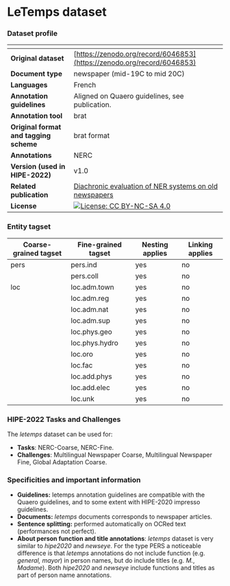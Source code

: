 # LeTemps dataset

### Dataset profile

| <!-- -->    | <!-- -->    |
|-------------|-------------|
| **Original dataset**    | [https://zenodo.org/record/6046853](https://zenodo.org/record/6046853)  |
| **Document type**       | newspaper (mid-19C to mid 20C) |
| **Languages**           |French |
| **Annotation guidelines** | Aligned on Quaero guidelines, see publication. |
| **Annotation tool**     | brat |
| **Original format and tagging scheme** | brat format |
| **Annotations**          | NERC |
| **Version (used in HIPE-2022)**   | v1.0 |
| **Related publication**               |[Diachronic evaluation of NER systems on old newspapers](https://infoscience.epfl.ch/record/221391)  |
| **License** | [![License: CC BY-NC-SA 4.0](https://img.shields.io/badge/License-CC_BY--NC--SA_4.0-lightgrey.svg)](https://creativecommons.org/licenses/by-nc-sa/4.0/) |

### Entity tagset 

| Coarse-grained tagset | Fine-grained tagset | Nesting applies | Linking applies | 
| ------| ------------| --------| --------|
| pers  | pers.ind    | yes     | no      |
|       | pers.coll   |  yes     | no     |
| loc   | loc.adm.town |  yes     | no    |
|       | loc.adm.reg |  yes     | no    |
|       | loc.adm.nat |  yes     | no    |
|       | loc.adm.sup |  yes     | no    |
|       | loc.phys.geo |  yes     | no    |
|       | loc.phys.hydro |  yes     | no    |
|       | loc.oro |  yes     | no    |
|       | loc.fac |  yes     | no    |
|       | loc.add.phys |  yes     | no    |
|       | loc.add.elec |  yes     | no    |
|       |  loc.unk |  yes     | no    |




### HIPE-2022 Tasks and Challenges

The *letemps* dataset can be used for:    

- **Tasks**: NERC-Coarse, NERC-Fine.
- **Challenges**: Multilingual Newspaper Coarse, Multilingual Newspaper Fine, Global Adaptation Coarse.


### Specificities and important information

- **Guidelines:** letemps annotation guidelines are compatible with the Quaero guidelines, and to some extent with HIPE-2020 impresso guidelines.
- **Documents:** *letemps* documents corresponds to newspaper articles.
- **Sentence splitting:** performed automatically on OCRed text (performances not perfect).
- **About person function and title annotations**: *letemps* dataset is very similar to *hipe2020* and *newseye*.  For the type PERS a noticeable difference is that *letemps* annotations do not include function (e.g. *general, mayor*) in person names, but do include titles (e.g. *M.*, *Madame*). Both *hipe2020* and *newseye* include functions and titles as part of person name annotations.

